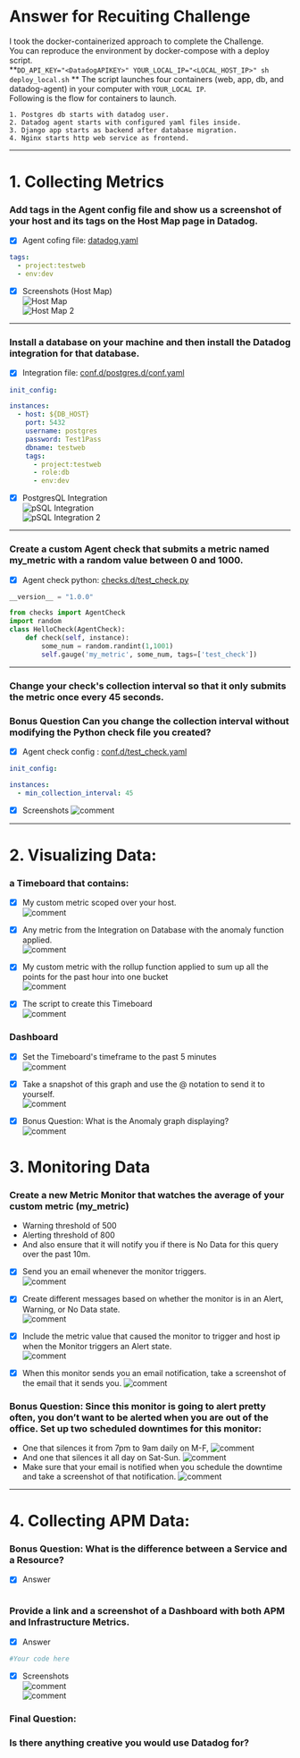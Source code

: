 # Answer for Recuiting Challenge
I took the docker-containerized approach to complete the Challenge.  
You can reproduce the environment by docker-compose with a deploy script.  
**```DD_API_KEY="<DatadogAPIKEY>" YOUR_LOCAL_IP="<LOCAL_HOST_IP>" sh deploy_local.sh```  **
The script launches four containers (web, app, db, and datadog-agent) in your computer with `YOUR_LOCAL IP`.  
Following is the flow for containers to launch.
```
1. Postgres db starts with datadog user.
2. Datadog agent starts with configured yaml files inside.
3. Django app starts as backend after database migration.
4. Nginx starts http web service as frontend.
```
---
# 1. Collecting Metrics
### Add tags in the Agent config file and show us a screenshot of your host and its tags on the Host Map page in Datadog.
* [x] Agent cofing file: [datadog.yaml](datadog/datadog.yaml)  
```yaml
tags:
  - project:testweb
  - env:dev
```  
* [x]  Screenshots (Host Map)  
  ![Host Map](screenshots/1-hostmap.png)  
  ![Host Map 2](screenshots/1-config.png)

---
### Install a database on your machine and then install the Datadog integration for that database.

* [x] Integration file: [conf.d/postgres.d/conf.yaml](datadog/conf.d/postgres.d/conf.yaml)  
```yaml
init_config:

instances:
  - host: ${DB_HOST}
    port: 5432
    username: postgres
    password: Test1Pass
    dbname: testweb
    tags:
      - project:testweb
      - role:db
      - env:dev
```  
* [x] PostgresQL Integration  
  ![pSQL Integration](screenshots/1-install-db.png)  
  ![pSQL Integration 2](screenshots/1-postgres-integration.png)

---
### Create a custom Agent check that submits a metric named my_metric with a random value between 0 and 1000.

* [x] Agent check python: [checks.d/test_check.py](datadog/checks.d/test_check.py)  
```python
__version__ = "1.0.0"

from checks import AgentCheck
import random
class HelloCheck(AgentCheck):
    def check(self, instance):
        some_num = random.randint(1,1001)
        self.gauge('my_metric', some_num, tags=['test_check'])
```

---
### Change your check's collection interval so that it only submits the metric once every 45 seconds.
### Bonus Question Can you change the collection interval without modifying the Python check file you created?
* [x] Agent check config : [conf.d/test_check.yaml](datadog/conf.d/test_check.yaml)  
```yaml
init_config:

instances:
  - min_collection_interval: 45
```
* [x] Screenshots
  ![comment](screenshots/1-install-db.png)  

---
# 2. Visualizing Data:
###  a Timeboard that contains:
* [x] My custom metric scoped over your host.  
  ![comment](screenshots/1-install-db.png)  

* [x] Any metric from the Integration on Database with the anomaly function applied.  
  ![comment](screenshots/1-install-db.png)  

* [x] My custom metric with the rollup function applied to sum up all the points for the past hour into one bucket  
  ![comment](screenshots/1-install-db.png)  

* [x] The script to create this Timeboard  
  ![comment](screenshots/1-install-db.png)  

### Dashboard
* [x] Set the Timeboard's timeframe to the past 5 minutes  
  ![comment](screenshots/1-install-db.png)  

* [x] Take a snapshot of this graph and use the @ notation to send it to yourself.  
  ![comment](screenshots/1-install-db.png)  

* [x] Bonus Question: What is the Anomaly graph displaying?  
  ![comment](screenshots/1-install-db.png)  

# 3. Monitoring Data
### Create a new Metric Monitor that watches the average of your custom metric (my_metric) 
* Warning threshold of 500
* Alerting threshold of 800
* And also ensure that it will notify you if there is No Data for this query over the past 10m.

* [x] Send you an email whenever the monitor triggers.  
  ![comment](screenshots/1-install-db.png)  
  
* [x] Create different messages based on whether the monitor is in an Alert, Warning, or No Data state.  
  ![comment](screenshots/1-install-db.png)  

* [x] Include the metric value that caused the monitor to trigger and host ip when the Monitor triggers an Alert state.  
  ![comment](screenshots/1-install-db.png)  

* [x] When this monitor sends you an email notification, take a screenshot of the email that it sends you.
  ![comment](screenshots/1-install-db.png)  

### Bonus Question: Since this monitor is going to alert pretty often, you don’t want to be alerted when you are out of the office. Set up two scheduled downtimes for this monitor:
* One that silences it from 7pm to 9am daily on M-F,
  ![comment](screenshots/1-install-db.png)  
* And one that silences it all day on Sat-Sun.
  ![comment](screenshots/1-install-db.png)  
* Make sure that your email is notified when you schedule the downtime and take a screenshot of that notification.
  ![comment](screenshots/1-install-db.png)  

---

# 4. Collecting APM Data:

### Bonus Question: What is the difference between a Service and a Resource?
* [x] Answer
```text

```
### Provide a link and a screenshot of a Dashboard with both APM and Infrastructure Metrics.
* [x] Answer
```python
#Your code here
```
* [x] Screenshots  
  ![comment](screenshots/1-install-db.png)  
  ![comment](screenshots/1-install-db.png)  

### Final Question:
### Is there anything creative you would use Datadog for?
